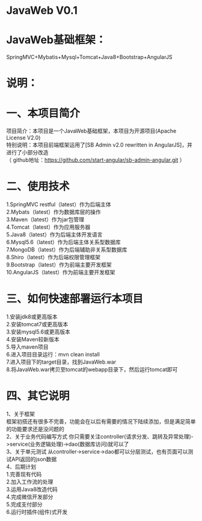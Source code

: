 # JavaWeb V0.1
# JavaWeb基础框架：
SpringMVC+Mybatis+Mysql+Tomcat+Java8+Bootstrap+AngularJS  
# 说明：
# 一、本项目简介
项目简介：本项目是一个JavaWeb基础框架，本项目为开源项目(Apache License V2.0)     
特别说明：本项目前端框架运用了[SB Admin v2.0 rewritten in AngularJS]，并进行了小部分改造       
（ github地址：https://github.com/start-angular/sb-admin-angular.git ）    
# 二、使用技术
1.SpringMVC restful（latest）作为后端主体  
2.Mybats（latest）作为数据库层的操作  
3.Maven（latest）作为jar包管理    
4.Tomcat（latest）作为应用服务器   
5.Java8（latest）作为后端主体开发语言   
6.Mysql5.6（latest）作为后端主体关系型数据库   
7.MongoDB（latest）作为后端辅助非关系型数据库   
8.Shiro（latest）作为后端权限管理框架   
9.Bootstrap（latest）作为前端主要开发框架   
10.AngularJS（latest）作为前端主要开发框架   
# 三、如何快速部署运行本项目
1.安装jdk8或更高版本   
2.安装tomcat7或更高版本    
3.安装mysql5.6或更高版本  
4.安装Maven较新版本   
5.导入maven项目   
6.进入项目目录运行：mvn clean install   
7.进入项目下的target目录，找到JavaWeb.war    
8.将JavaWeb.war拷贝至tomcat的webapp目录下，然后运行tomcat即可    
# 四、其它说明
1、关于框架   
框架初搭还有很多不完善，功能会在以后有需要的情况下陆续添加，但是满足简单的功能要求还是没问题的    
2、关于业务代码编写方式
你只需要关注controller(请求分发、跳转及异常处理)->service(业务逻辑处理)->dao(数据库访问)就可以了     
3、关于单元测试
从controller->service->dao都可以分层测试，也有页面可以测试API返回的json数据  
4、后期计划       
1.完善现有代码      
2.加入工作流的处理      
3.运用Java8改造代码           
4.完成微信开发部分        
5.完成支付部分         
6.运行时插件(组件)式开发             
